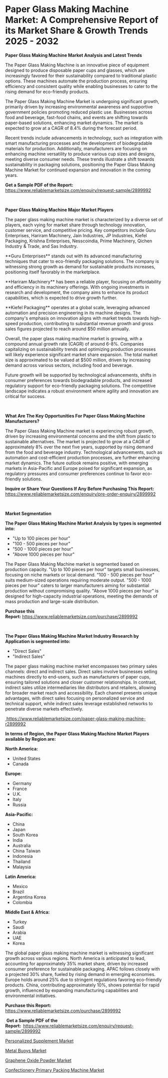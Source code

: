 <p><h1>Paper Glass Making Machine Market: A Comprehensive Report of its Market Share & Growth Trends 2025 - 2032</h1></p><p><strong>Paper Glass Making Machine Market Analysis and Latest Trends</strong></p>
<p><p>The Paper Glass Making Machine is an innovative piece of equipment designed to produce disposable paper cups and glasses, which are increasingly favored for their sustainability compared to traditional plastic options. These machines automate the production process, ensuring efficiency and consistent quality while enabling businesses to cater to the rising demand for eco-friendly products.</p><p>The Paper Glass Making Machine Market is undergoing significant growth, primarily driven by increasing environmental awareness and supportive government policies promoting reduced plastic use. Businesses across food and beverage, fast-food chains, and events are shifting towards paper-based solutions, enhancing market dynamics. The market is expected to grow at a CAGR of 8.4% during the forecast period.</p><p>Recent trends include advancements in technology, such as integration with smart manufacturing processes and the development of biodegradable materials for production. Additionally, manufacturers are focusing on enhancing machine versatility to produce various cup sizes and designs, meeting diverse consumer needs. These trends illustrate a shift towards sustainability in packaging solutions, positioning the Paper Glass Making Machine Market for continued expansion and innovation in the coming years.</p></p>
<p><strong>Get a Sample PDF of the Report:&nbsp;</strong> <a href="https://www.reliablemarketsize.com/enquiry/request-sample/2899992?utm_campaign=1103&utm_medium=2&utm_source=Github&utm_content=ia&utm_term=16032025&utm_id=paper-glass-making-machine">https://www.reliablemarketsize.com/enquiry/request-sample/2899992</a></p>
<p>&nbsp;</p>
<p><strong>Paper Glass Making Machine Major Market Players</strong></p>
<p><p>The paper glass making machine market is characterized by a diverse set of players, each vying for market share through technology innovation, customer service, and competitive pricing. Key competitors include Guru Enterprises, Hariram Machinery, Jain Industries, JP Industries, Kiefel Packaging, Krishna Enterprises, Nesscoindia, Prime Machinery, Qichen Industry & Trade, and Sas Industry.</p><p>**Guru Enterprises** stands out with its advanced manufacturing techniques that cater to eco-friendly packaging solutions. The company is witnessing strong growth as demand for sustainable products increases, positioning itself favorably in the marketplace. </p><p>**Hariram Machinery** has been a reliable player, focusing on affordability and efficiency in its machinery offerings. With ongoing investments in research and development, the company aims to enhance its product capabilities, which is expected to drive growth further.</p><p>**Kiefel Packaging** operates at a global scale, leveraging advanced automation and precision engineering in its machine designs. The company's emphasis on innovation aligns with market trends towards high-speed production, contributing to substantial revenue growth and gross sales figures projected to reach around $50 million annually.</p><p>Overall, the paper glass making machine market is growing, with a compound annual growth rate (CAGR) of around 6-8%. Companies capitalizing on sustainability trends and optimizing production processes will likely experience significant market share expansion. The total market size is approximated to be valued at $500 million, driven by increasing demand across various sectors, including food and beverage. </p><p>Future growth will be supported by technological advancements, shifts in consumer preferences towards biodegradable products, and increased regulatory support for eco-friendly packaging solutions. The competitive landscape indicates a robust environment where agility and innovation are critical for success.</p></p>
<p>&nbsp;</p>
<p><strong>What Are The Key Opportunities For Paper Glass Making Machine Manufacturers?</strong></p>
<p><p>The Paper Glass Making Machine market is experiencing robust growth, driven by increasing environmental concerns and the shift from plastic to sustainable alternatives. The market is projected to grow at a CAGR of approximately 8% over the next five years, supported by rising demand from the food and beverage industry. Technological advancements, such as automation and cost-efficient production processes, are further enhancing market dynamics. The future outlook remains positive, with emerging markets in Asia-Pacific and Europe poised for significant expansion, as regulatory pressures and consumer preferences continue to favor eco-friendly solutions.</p></p>
<p><strong>Inquire or Share Your Questions If Any Before Purchasing This Report:</strong> <a href="https://www.reliablemarketsize.com/enquiry/pre-order-enquiry/2899992?utm_campaign=1103&utm_medium=2&utm_source=Github&utm_content=ia&utm_term=16032025&utm_id=paper-glass-making-machine">https://www.reliablemarketsize.com/enquiry/pre-order-enquiry/2899992</a></p>
<p>&nbsp;</p>
<p><strong>Market Segmentation</strong></p>
<p><strong>The Paper Glass Making Machine Market Analysis by types is segmented into:</strong></p>
<p><ul><li>"Up to 100 pieces per hour"</li><li>"100 - 500 pieces per hour"</li><li>"500 - 1000 pieces per hour"</li><li>"Above 1000 pieces per hour"</li></ul></p>
<p><p>The Paper Glass Making Machine market is segmented based on production capacity. "Up to 100 pieces per hour" targets small businesses, focusing on niche markets or local demand. "100 - 500 pieces per hour" suits medium-sized operations requiring moderate output. "500 - 1000 pieces per hour" caters to larger manufacturers aiming for substantial production without compromising quality. "Above 1000 pieces per hour" is designed for high-capacity industrial operations, meeting the demands of mass production and large-scale distribution.</p></p>
<p><strong>Purchase this Report:&nbsp;</strong><a href="https://www.reliablemarketsize.com/purchase/2899992?utm_campaign=1103&utm_medium=2&utm_source=Github&utm_content=ia&utm_term=16032025&utm_id=paper-glass-making-machine">https://www.reliablemarketsize.com/purchase/2899992</a></p>
<p>&nbsp;</p>
<p><strong>The Paper Glass Making Machine Market Industry Research by Application is segmented into:</strong></p>
<p><ul><li>"Direct Sales"</li><li>"Indirect Sales"</li></ul></p>
<p><p>The paper glass making machine market encompasses two primary sales channels: direct and indirect sales. Direct sales involve businesses selling machines directly to end-users, such as manufacturers of paper cups, ensuring tailored solutions and closer customer relationships. In contrast, indirect sales utilize intermediaries like distributors and retailers, allowing for broader market reach and accessibility. Each channel presents unique advantages, with direct sales focusing on personalized service and technical support, while indirect sales leverage established networks to penetrate diverse markets effectively.</p></p>
<p><a href="https://www.reliablemarketsize.com/paper-glass-making-machine-r2899992?utm_campaign=1103&utm_medium=2&utm_source=Github&utm_content=ia&utm_term=16032025&utm_id=paper-glass-making-machine">&nbsp;https://www.reliablemarketsize.com/paper-glass-making-machine-r2899992</a></p>
<p><strong>In terms of Region, the Paper Glass Making Machine Market Players available by Region are:</strong></p>
<p>
    <p> <strong> North America: </strong>
        <ul>
            <li>United States</li>
            <li>Canada</li>
        </ul>
        </p> 
    <p> <strong> Europe: </strong>
        <ul>
            <li>Germany</li>
            <li>France</li>
            <li>U.K.</li>
            <li>Italy</li>
            <li>Russia</li>
        </ul>
        </p> 
    <p> <strong> Asia-Pacific: </strong>
        <ul>
            <li>China</li>
            <li>Japan</li>
            <li>South Korea</li>
            <li>India</li>
            <li>Australia</li>
            <li>China Taiwan</li>
            <li>Indonesia</li>
            <li>Thailand</li>
            <li>Malaysia</li>
        </ul>
        </p> 
    <p> <strong> Latin America: </strong>
        <ul>
            <li>Mexico</li>
            <li>Brazil</li>
            <li>Argentina Korea</li>
            <li>Colombia</li>
        </ul>
        </p> 
    <p> <strong> Middle East & Africa: </strong>
        <ul>
            <li>Turkey</li>
            <li>Saudi</li>
            <li>Arabia</li>
            <li>UAE</li>
            <li>Korea</li>
        </ul>
    </p>
    </p>
<p><p>The global paper glass making machine market is witnessing significant growth across various regions. North America is anticipated to lead, accounting for approximately 35% market share, driven by increased consumer preference for sustainable packaging. APAC follows closely with a projected 30% share, fueled by rising demand in emerging economies. Europe holds around 25% due to stringent regulations favoring eco-friendly products. China, contributing approximately 10%, shows potential for rapid growth, influenced by expanding manufacturing capabilities and environmental initiatives.</p></p>
<p><strong>Purchase this Report: </strong><a href="https://www.reliablemarketsize.com/purchase/2899992?utm_campaign=1103&utm_medium=2&utm_source=Github&utm_content=ia&utm_term=16032025&utm_id=paper-glass-making-machine">https://www.reliablemarketsize.com/purchase/2899992</a></p>
<p>&nbsp;<strong>Get a Sample PDF of the Report:&nbsp;&nbsp;</strong><a href="https://www.reliablemarketsize.com/enquiry/request-sample/2899992?utm_campaign=1103&utm_medium=2&utm_source=Github&utm_content=ia&utm_term=16032025&utm_id=paper-glass-making-machine">https://www.reliablemarketsize.com/enquiry/request-sample/2899992</a></p>
<p><strong></strong></p>
<p><p><a href="https://github.com/auriashetzxj/Market-Research-Report-List-1/blob/main/personalized-supplement-market.md?utm_campaign=1103&utm_medium=2&utm_source=Github&utm_content=ia&utm_term=16032025&utm_id=paper-glass-making-machine">Personalized Supplement Market</a></p><p><a href="https://github.com/gdfhhhj/Market-Research-Report-List-7/blob/main/metal-buoys-market.md?utm_campaign=1103&utm_medium=2&utm_source=Github&utm_content=ia&utm_term=16032025&utm_id=paper-glass-making-machine">Metal Buoys Market</a></p><p><a href="https://github.com/pezezlarue7h/Market-Research-Report-List-1/blob/main/graphene-oxide-powder-market.md?utm_campaign=1103&utm_medium=2&utm_source=Github&utm_content=ia&utm_term=16032025&utm_id=paper-glass-making-machine">Graphene Oxide Powder Market</a></p><p><a href="https://github.com/wycheelwayeu/Market-Research-Report-List-1/blob/main/confectionery-primary-packing-machine-market.md?utm_campaign=1103&utm_medium=2&utm_source=Github&utm_content=ia&utm_term=16032025&utm_id=paper-glass-making-machine">Confectionery Primary Packing Machine Market</a></p></p>